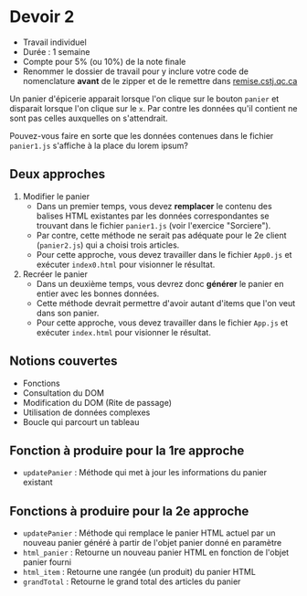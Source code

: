# Devoir 2

- Travail individuel
- Durée : 1 semaine
- Compte pour 5% (ou 10%) de la note finale
- Renommer le dossier de travail pour y inclure votre code de nomenclature __avant__ de le zipper et de le remettre dans [remise.cstj.qc.ca](https://remise.cstj.qc.ca)

Un panier d'épicerie apparait lorsque l'on clique sur le bouton `panier` et disparait lorsque l'on clique sur le `x`. Par contre les données qu'il contient ne sont pas celles auxquelles on s'attendrait.

Pouvez-vous faire en sorte que les données contenues dans le fichier `panier1.js` s'affiche à la place du lorem ipsum?

## Deux approches
1. Modifier le panier
   - Dans un premier temps, vous devez __remplacer__ le contenu des balises HTML existantes par les données correspondantes se trouvant dans le fichier `panier1.js` (voir l'exercice "Sorciere"). 
   - Par contre, cette méthode ne serait pas adéquate pour le 2e client (`panier2.js`) qui a choisi trois articles. 
   - Pour cette approche, vous devez travailler dans le fichier `App0.js` et exécuter `index0.html` pour visionner le résultat.
1. Recréer le panier
   - Dans un deuxième temps, vous devrez donc __générer__ le panier en entier avec les bonnes données. 
   - Cette méthode devrait permettre d'avoir autant d'items que l'on veut dans son panier.
   - Pour cette approche, vous devez travailler dans le fichier `App.js` et exécuter `index.html` pour visionner le résultat.

## Notions couvertes
- Fonctions
- Consultation du DOM
- Modification du DOM (Rite de passage)
- Utilisation de données complexes
- Boucle qui parcourt un tableau

## Fonction à produire pour la 1re approche
- `updatePanier` : Méthode qui met à jour les informations du panier existant

## Fonctions à produire pour la 2e approche
- `updatePanier` : Méthode qui remplace le panier HTML actuel par un nouveau panier généré à partir de l'objet panier donné en paramètre
- `html_panier` : Retourne un nouveau panier HTML en fonction de l'objet panier fourni
- `html_item` : Retourne une rangée (un produit) du panier HTML
- `grandTotal` : Retourne le grand total des articles du panier
